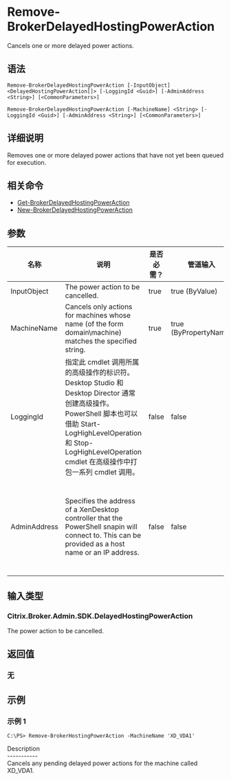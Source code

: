 # Remove-BrokerDelayedHostingPowerAction

Cancels one or more delayed power actions.

## 语法

    Remove-BrokerDelayedHostingPowerAction [-InputObject] <DelayedHostingPowerAction[]> [-LoggingId <Guid>] [-AdminAddress <String>] [<CommonParameters>]
    
    Remove-BrokerDelayedHostingPowerAction [-MachineName] <String> [-LoggingId <Guid>] [-AdminAddress <String>] [<CommonParameters>]
    

## 详细说明

Removes one or more delayed power actions that have not yet been queued for execution.

## 相关命令

- [Get-BrokerDelayedHostingPowerAction](Get-BrokerDelayedHostingPowerAction.html)
- [New-BrokerDelayedHostingPowerAction](New-BrokerDelayedHostingPowerAction.html)

## 参数

| 名称           | 说明                                                                                                                                                                              | 是否必需？ | 管道输入                  | 默认值                                                                                    |
| ------------ | ------------------------------------------------------------------------------------------------------------------------------------------------------------------------------- | ----- | --------------------- | -------------------------------------------------------------------------------------- |
| InputObject  | The power action to be cancelled.                                                                                                                                               | true  | true (ByValue)        |                                                                                        |
| MachineName  | Cancels only actions for machines whose name (of the form domain\machine) matches the specified string.                                                                        | true  | true (ByPropertyName) |                                                                                        |
| LoggingId    | 指定此 cmdlet 调用所属的高级操作的标识符。 Desktop Studio 和 Desktop Director 通常创建高级操作。 PowerShell 脚本也可以借助 Start-LogHighLevelOperation 和 Stop-LogHighLevelOperation cmdlet 在高级操作中打包一系列 cmdlet 调用。 | false | false                 |                                                                                        |
| AdminAddress | Specifies the address of a XenDesktop controller that the PowerShell snapin will connect to. This can be provided as a host name or an IP address.                              | false | false                 | Localhost. Once a value is provided by any cmdlet, this value will become the default. |

## 输入类型

### Citrix.Broker.Admin.SDK.DelayedHostingPowerAction

The power action to be cancelled.

## 返回值

### 无

## 示例

### 示例 1

    C:\PS> Remove-BrokerHostingPowerAction -MachineName 'XD_VDA1'
    

Description  
\---\---\-----  
Cancels any pending delayed power actions for the machine called XD_VDA1.